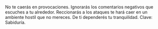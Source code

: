 No te caerás en provocaciones. 
Ignorarás los comentarios negativos que escuches a tu alrededor. 
Reccionarás a los ataques te hará caer en un ambiente hostil que no mereces. 
De ti dependerés tu tranquilidad. 
Clave: Sabiduría.

